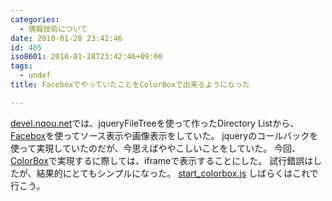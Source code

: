 ```yaml
---
categories:
  - 情報技術について
date: 2010-01-28 23:42:46
id: 405
iso8601: 2010-01-28T23:42:46+09:00
tags:
  - undef
title: FaceboxでやっていたことをColorBoxで出来るようになった

---
```


<a href="http://www.nqou.net">devel.nqou.net</a>では、jqueryFileTreeを使って作ったDirectory Listから、<a href="http://famspam.com/facebox">Facebox</a>を使ってソース表示や画像表示をしていた。
jqueryのコールバックを使って実現していたのだが、今思えばややこしいことをしていた。
今回、<a href="http://www.jacklmoore.com/colorbox/">ColorBox</a>で実現するに際しては、iframeで表示することにした。
試行錯誤はしたが、結果的にとてもシンプルになった。
<a rel="colorbox" href="http://www.nqou.net">start_colorbox.js</a>
しばらくはこれで行こう。
    	